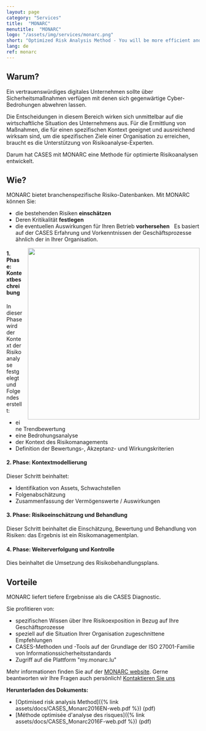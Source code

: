 ```yaml
---
layout: page
category: "Services"
title:  "MONARC"
menutitle:  "MONARC"
logo: "/assets/img/services/monarc.png"
short: "Optimized Risk Analysis Method - You will be more efficient and complete!"
lang: de
ref: monarc
---
```

## Warum?

Ein vertrauenswürdiges digitales Unternehmen sollte über Sicherheitsmaßnahmen verfügen mit denen sich gegenwärtige Cyber-Bedrohungen abwehren lassen.

Die Entscheidungen in diesem Bereich wirken sich unmittelbar auf die wirtschaftliche Situation des Unternehmens aus. Für die Ermittlung von Maßnahmen, die für einen spezifischen Kontext geeignet und ausreichend wirksam sind, um die spezifischen Ziele einer Organisation zu erreichen, braucht es die Unterstützung von Risikoanalyse-Experten.

Darum hat CASES mit MONARC eine Methode für optimierte Risikoanalysen entwickelt.

## Wie?
MONARC bietet branchenspezifische Risiko-Datenbanken. Mit MONARC können Sie:

* die bestehenden Risiken **einschätzen**
* Deren Kritikalität **festlegen**
* die eventuellen Auswirkungen für Ihren Betrieb **vorhersehen**
 
Es basiert auf der CASES Erfahrung und Vorkenntnissen der Geschäftsprozesse ähnlich der in Ihrer Organisation.

<img class="img-border" src="{{ 'assets/img/services/monarccircle.jpg' | relative_url }}" style="float:right; width:448px; margin-left: 15px;" />

#### 1. Phase: Kontextbeschreibung
In dieser Phase wird der Kontext der Risikoanalyse festgelegt und Folgendes erstellt:

* eine Trendbewertung
* eine Bedrohungsanalyse
* der Kontext des Risikomanagements
* Definition der Bewertungs-, Akzeptanz- und Wirkungskriterien

#### 2. Phase: Kontextmodellierung
Dieser Schritt beinhaltet:

* Identifikation von Assets, Schwachstellen
* Folgenabschätzung
* Zusammenfassung der Vermögenswerte / Auswirkungen

#### 3. Phase: Risikoeinschätzung und Behandlung
Dieser Schritt beinhaltet die Einschätzung, Bewertung und Behandlung von Risiken: das Ergebnis ist ein Risikomanagementplan.

#### 4. Phase: Weiterverfolgung und Kontrolle
Dies beinhaltet die Umsetzung des Risikobehandlungsplans.

## Vorteile
MONARC liefert tiefere Ergebnisse als die CASES Diagnostic.

Sie profitieren von:

* spezifischen Wissen über Ihre Risikoexposition in Bezug auf Ihre Geschäftsprozesse
* speziell auf die Situation Ihrer Organisation zugeschnittene Empfehlungen
* CASES-Methoden und -Tools auf der Grundlage der ISO 27001-Familie von Informationssicherheitsstandards
* Zugriff auf die Plattform "my.monarc.lu"

Mehr informationen finden Sie auf der [MONARC website](https://www.monarc.lu). Gerne beantworten wir Ihre Fragen auch persönlich! [Kontaktieren Sie uns](mailto:services@cases.lu?subject=MONARC)

**Herunterladen des Dokuments:**

* [Optimised risk analysis Method]({% link assets/docs/CASES_Monarc2016EN-web.pdf %}) (pdf)
* [Méthode optimisée d'analyse des risques]({% link assets/docs/CASES_Monarc2016F-web.pdf %}) (pdf)
